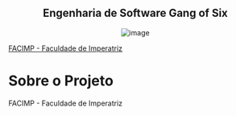 <div align="center">
  <h2>Engenharia de Software Gang of Six</h2>
  
  ![image](https://user-images.githubusercontent.com/61589386/117751503-9a5ab980-b1eb-11eb-8e98-8f2b58a28f46.png) 
</div>



[FACIMP - Faculdade de Imperatriz](https://github.com/NT-Facimp) 
<h1 aling = "center" > Sobre o Projeto </h1> 

FACIMP - Faculdade de Imperatriz

